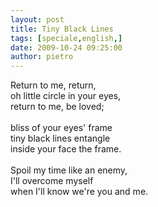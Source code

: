 ```yaml
---
layout: post
title: Tiny Black Lines
tags: [speciale,english,]
date: 2009-10-24 09:25:00
author: pietro
---
```

Return to me, return,<br/>oh little circle in your eyes,<br/>return to me, be loved;<br/><br/>bliss of your eyes' frame<br/>tiny black lines entangle<br/>inside your face the frame.<br/><br/>Spoil my time like an enemy,<br/>I'll overcome myself<br/>when I'll know we're you and me.
